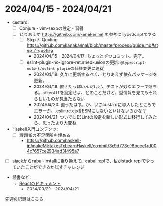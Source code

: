 # 2024/04/15 - 2024/04/21

- custard:
    - [ ] Conjure・vim-sexpの設定・習得
    - [ ] とりあえず <https://github.com/kanaka/mal> を参考にTypeScriptでやる
        - [ ] Step 7: Quoting <https://github.com/kanaka/mal/blob/master/process/guide.md#step-7-quoting>
            - 2024/04/15 - 2024/04/17: ちょっとずつコミット。完了。
        - [ ] eslint-plugin-no-ignore-returned-unionの更新: `@typescript-eslint/eslint-plugin`の仕様変更に追従
            - 2024/04/18: 久々に更新するべく、とりあえず依存パッケージを更新。
            - 2024/04/19: 直せたっぽいんだけど、テストが妙なエラーで落ちる。`afterAll`を設定せよ、とのことだけど、型情報を見てもそれらしいものが見当たらない
            - 2024/04/20: 直ったはず。が、いざcustardに導入したところでエラーが。.eslintrc.cjsをESMにしないといけないのかな？
            - 2024/04/21: ついでにESLintの設定を新しい形式に移行してみたら、思ったより大変ね
- Haskell入門コンテンツ:
    - [ ] 課題18の不足箇所を埋める
        - <https://github.com/haskell-jp/makeMistakesToLearnHaskell/commit/3c9d773c08bcee1ad004c7657ce2934ad31495a7>
- [ ] stackからcabal-installに乗り換えて、cabal replで、私がstack replでやっていたことができるか試すチャレンジ
- 読書など:
    - [Reactのドキュメント](https://ja.react.dev/learn)
        - 2024/03/29 - 2024/04/21

[先週の記録はこちら](https://github.com/igrep/daily-commits/blob/6ece6e1bd6fcd7427f0f1d02847523e4e195deff/yesterday.md)
